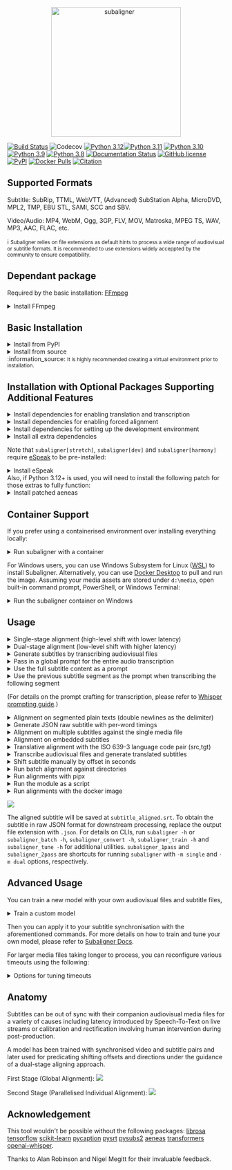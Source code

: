 <div align="center">
  <img src="https://raw.githubusercontent.com/baxtree/subaligner/master/figures/subaligner.png" alt="subaligner" width="300" />
</div>

[![Build Status](https://github.com/baxtree/subaligner/actions/workflows/ci-pipeline.yml/badge.svg?branch=master)](https://github.com/baxtree/subaligner/actions/workflows/ci-pipeline.yml?query=branch%3Amaster) ![Codecov](https://img.shields.io/codecov/c/github/baxtree/subaligner)
[![Python 3.12](https://img.shields.io/badge/python-3.12-blue.svg)](https://www.python.org/downloads/release/python-3120/)[![Python 3.11](https://img.shields.io/badge/python-3.11-blue.svg)](https://www.python.org/downloads/release/python-3110/) [![Python 3.10](https://img.shields.io/badge/python-3.10-blue.svg)](https://www.python.org/downloads/release/python-3100/) [![Python 3.9](https://img.shields.io/badge/python-3.9-blue.svg)](https://www.python.org/downloads/release/python-390/) [![Python 3.8](https://img.shields.io/badge/python-3.8-blue.svg)](https://www.python.org/downloads/release/python-380/)
[![Documentation Status](https://readthedocs.org/projects/subaligner/badge/?version=latest)](https://subaligner.readthedocs.io/en/latest/?badge=latest)
[![GitHub license](https://img.shields.io/github/license/baxtree/subaligner)](https://github.com/baxtree/subaligner/blob/master/LICENSE)
[![PyPI](https://badge.fury.io/py/subaligner.svg)](https://badge.fury.io/py/subaligner)
[![Docker Pulls](https://img.shields.io/docker/pulls/baxtree/subaligner)](https://hub.docker.com/r/baxtree/subaligner)
[![Citation](https://zenodo.org/badge/228440472.svg)](https://doi.org/10.5281/zenodo.5603083)

## Supported Formats
Subtitle: SubRip, TTML, WebVTT, (Advanced) SubStation Alpha, MicroDVD, MPL2, TMP, EBU STL, SAMI, SCC and SBV.

Video/Audio: MP4, WebM, Ogg, 3GP, FLV, MOV, Matroska, MPEG TS, WAV, MP3, AAC, FLAC, etc.

:information_source: <small style="line-height: 1.2;">Subaligner relies on file extensions as default hints to process a wide range of audiovisual or subtitle formats. It is recommended to use extensions widely acceppted by the community to ensure compatibility.</small>

## Dependant package
Required by the basic installation: [FFmpeg](https://www.ffmpeg.org/)
<details>
<summary>Install FFmpeg</summary>
<pre><code>apt-get install ffmpeg</code></pre>
<pre><code>brew install ffmpeg</code></pre>
</details>

## Basic Installation
<details>
<summary>Install from PyPI</summary>
<pre><code>pip install -U pip && pip install -U setuptools wheel</code></pre>
<pre><code>pip install subaligner</code></pre>
</details>
<details>
<summary>Install from source</summary>
<pre><code>git clone git@github.com:baxtree/subaligner.git && cd subaligner</code></pre>
<pre><code>pip install -U pip && pip install -U setuptools</code></pre>
<pre><code>pip install .</code></pre>
</details>
:information_source: <small style="line-height: 1.2;">It is highly recommended creating a virtual environment prior to installation.</small>

## Installation with Optional Packages Supporting Additional Features
<details>
<summary>Install dependencies for enabling translation and transcription</summary>
<pre><code>pip install 'subaligner[llm]'</code></pre>
</details>

<details>
<summary>Install dependencies for enabling forced alignment</summary>
<pre><code>pip install 'setuptools<65.0.0'</code></pre>
<pre><code>pip install 'subaligner[stretch]'</code></pre>
</details>

<details>
<summary>Install dependencies for setting up the development environment</summary>
<pre><code>pip install 'setuptools<65.0.0'</code></pre>
<pre><code>pip install 'subaligner[dev]'</code></pre>
</details>


<details>
<summary>Install all extra dependencies</summary>
<pre><code>pip install 'setuptools<65.0.0'</code></pre>
<pre><code>pip install 'subaligner[harmony]'</code></pre>
</details>

Note that `subaligner[stretch]`, `subaligner[dev]` and `subaligner[harmony]` require [eSpeak](https://espeak.sourceforge.net/) to be pre-installed:
<details>
<summary>Install eSpeak</summary>
<pre><code>apt-get install espeak libespeak1 libespeak-dev espeak-data</code></pre>
<pre><code>brew install espeak</code></pre>
</details>
Also, if Python 3.12+ is used, you will need to install the following patch for those extras to fully function:
<details>
<summary>Install patched aeneas</summary>
<pre><code>pip install git+https://github.com/baxtree/aeneas.git@v1.7.3.1#egg=aeneas</code></pre>
</details>

## Container Support
If you prefer using a containerised environment over installing everything locally:
<details>
<summary>Run subaligner with a container</summary>
<pre><code>docker run -v `pwd`:`pwd` -w `pwd` -it baxtree/subaligner bash</code></pre>
</details>

For Windows users, you can use Windows Subsystem for Linux ([WSL](https://learn.microsoft.com/en-us/windows/wsl/install)) to install Subaligner.
Alternatively, you can use [Docker Desktop](https://docs.docker.com/docker-for-windows/install/) to pull and run the image.
Assuming your media assets are stored under `d:\media`, open built-in command prompt, PowerShell, or Windows Terminal:
<details>
<summary>Run the subaligner container on Windows</summary>
<pre><code>docker pull baxtree/subaligner</code></pre>
<pre><code>docker run -v "/d/media":/media -w "/media" -it baxtree/subaligner bash</code></pre>
</details>

## Usage
<details>
<summary>Single-stage alignment (high-level shift with lower latency)</summary>
<pre><code>subaligner -m single -v video.mp4 -s subtitle.srt</code></pre>
<pre><code>subaligner -m single -v https://example.com/video.mp4 -s https://example.com/subtitle.srt -o subtitle_aligned.srt</code></pre>
</details>

<details>
<summary>Dual-stage alignment (low-level shift with higher latency)</summary>
<pre><code>subaligner -m dual -v video.mp4 -s subtitle.srt</code></pre>
<pre><code>subaligner -m dual -v https://example.com/video.mp4 -s https://example.com/subtitle.srt -o subtitle_aligned.srt</code></pre>
</details>

<details>
<summary>Generate subtitles by transcribing audiovisual files</summary>
<pre><code>subaligner -m transcribe -v video.mp4 -ml eng -mr whisper -mf small -o subtitle_aligned.srt</code></pre>
<pre><code>subaligner -m transcribe -v video.mp4 -ml zho -mr whisper -mf medium -o subtitle_aligned.srt</code></pre>
</details>

<details>
<summary>Pass in a global prompt for the entire audio transcription</summary>
<pre><code>subaligner -m transcribe -v video.mp4 -ml eng -mr whisper -mf turbo -ip "your initial prompt" -o subtitle_aligned.srt</code></pre>
</details>

<details>
<summary>Use the full subtitle content as a prompt</summary>
<pre><code>subaligner -m transcribe -v video.mp4 -s subtitle.srt -ml eng -mr whisper -mf turbo -o subtitle_aligned.srt</code></pre>
</details>

<details>
<summary>Use the previous subtitle segment as the prompt when transcribing the following segment</summary>
<pre><code>subaligner -m transcribe -v video.mp4 -s subtitle.srt --use_prior_prompting -ml eng -mr whisper -mf turbo -o subtitle_aligned.srt</code></pre>
</details>

(For details on the prompt crafting for transcription, please refer to [Whisper prompting guide](https://cookbook.openai.com/examples/whisper_prompting_guide).)

<details>
<summary>Alignment on segmented plain texts (double newlines as the delimiter)</summary>
<pre><code>subaligner -m script -v video.mp4 -s subtitle.txt -o subtitle_aligned.srt</code></pre>
<pre><code>subaligner -m script -v https://example.com/video.mp4 -s https://example.com/subtitle.txt -o subtitle_aligned.srt</code></pre>
</details>

<details>
<summary>Generate JSON raw subtitle with per-word timings</summary>
<pre><code>subaligner -m transcribe -v video.mp4 -ml eng -mr whisper -mf turbo -ip "your initial prompt" --word_time_codes -o raw_subtitle.json</code></pre>
<pre><code>subaligner -m script -v video.mp4 -s subtitle.txt --word_time_codes -o raw_subtitle.json</code></pre>
</details>


<details>
<summary>Alignment on multiple subtitles against the single media file</summary>
<pre><code>subaligner -m script -v video.mp4 -s subtitle_lang_1.txt -s subtitle_lang_2.txt</code></pre>
<pre><code>subaligner -m script -v video.mp4 -s subtitle_lang_1.txt subtitle_lang_2.txt</code></pre>
</details>

<details>
<summary>Alignment on embedded subtitles</summary>
<pre><code>subaligner -m single -v video.mkv -s embedded:stream_index=0 -o subtitle_aligned.srt</code></pre>
<pre><code>subaligner -m dual -v video.mkv -s embedded:stream_index=0 -o subtitle_aligned.srt</code></pre>
</details>

<details>
<summary>Translative alignment with the ISO 639-3 language code pair (src,tgt)</summary>
<pre><code>subaligner --languages</code></pre>
<pre><code>subaligner -m single -v video.mp4 -s subtitle.srt -t src,tgt</code></pre>
<pre><code>subaligner -m dual -v video.mp4 -s subtitle.srt -t src,tgt</code></pre>
<pre><code>subaligner -m script -v video.mp4 -s subtitle.txt -o subtitle_aligned.srt -t src,tgt</code></pre>
<pre><code>subaligner -m dual -v video.mp4 -s subtitle.srt -tr helsinki-nlp -o subtitle_aligned.srt -t src,tgt</code></pre>
<pre><code>subaligner -m dual -v video.mp4 -s subtitle.srt -tr facebook-mbart -tf large -o subtitle_aligned.srt -t src,tgt</code></pre>
<pre><code>subaligner -m dual -v video.mp4 -s subtitle.srt -tr facebook-m2m100 -tf small -o subtitle_aligned.srt -t src,tgt</code></pre>
<pre><code>subaligner -m dual -v video.mp4 -s subtitle.srt -tr whisper -tf small -o subtitle_aligned.srt -t src,eng</code></pre>
</details>

<details>
<summary>Transcribe audiovisual files and generate translated subtitles</summary>
<pre><code>subaligner -m transcribe -v video.mp4 -ml src -mr whisper -mf small -tr helsinki-nlp -o subtitle_aligned.srt -t src,tgt</code></pre>
</details>


<details>
<summary>Shift subtitle manually by offset in seconds</summary>
<pre><code>subaligner -m shift --subtitle_path subtitle.srt -os 5.5</code></pre>
<pre><code>subaligner -m shift --subtitle_path subtitle.srt -os -5.5 -o subtitle_shifted.srt</code></pre>
</details>

<details>
<summary>Run batch alignment against directories</summary>
<pre><code>subaligner_batch -m single -vd videos/ -sd subtitles/ -od aligned_subtitles/</code></pre>
<pre><code>subaligner_batch -m dual -vd videos/ -sd subtitles/ -od aligned_subtitles/</code></pre>
<pre><code>subaligner_batch -m dual -vd videos/ -sd subtitles/ -od aligned_subtitles/ -of ttml</code></pre>
</details>

<details>
<summary>Run alignments with pipx</summary>
<pre><code>pipx run subaligner -m single -v video.mp4 -s subtitle.srt</code></pre>
<pre><code>pipx run subaligner -m dual -v video.mp4 -s subtitle.srt</code></pre>
</details>

<details>
<summary>Run the module as a script</summary>
<pre><code>python -m subaligner -m single -v video.mp4 -s subtitle.srt</code></pre>
<pre><code>python -m subaligner -m dual -v video.mp4 -s subtitle.srt</code></pre>
</details>

<details>
<summary>Run alignments with the docker image</summary>
<pre><code>docker pull baxtree/subaligner</code></pre>
<pre><code>docker run -v `pwd`:`pwd` -w `pwd` -it baxtree/subaligner subaligner -m single -v video.mp4 -s subtitle.srt</code></pre>
<pre><code>docker run -v `pwd`:`pwd` -w `pwd` -it baxtree/subaligner subaligner -m dual -v video.mp4 -s subtitle.srt</code></pre>
<pre><code>docker run -it baxtree/subaligner subaligner -m single -v https://example.com/video.mp4 -s https://example.com/subtitle.srt -o subtitle_aligned.srt</code></pre>
<pre><code>docker run -it baxtree/subaligner subaligner -m dual -v https://example.com/video.mp4 -s https://example.com/subtitle.srt -o subtitle_aligned.srt</code></pre>
</details>

![](figures/screencast.gif)

The aligned subtitle will be saved at `subtitle_aligned.srt`. To obtain the subtitle in raw JSON format for downstream
processing, replace the output file extension with `.json`. For details on CLIs, run `subaligner -h` or `subaligner_batch -h`,
`subaligner_convert -h`, `subaligner_train -h` and `subaligner_tune -h` for additional utilities. `subaligner_1pass` and `subaligner_2pass` are shortcuts for running `subaligner` with `-m single` and `-m dual` options, respectively.

## Advanced Usage
You can train a new model with your own audiovisual files and subtitle files,
<details>
<summary>Train a custom model</summary>
<pre><code>subaligner_train -vd VIDEO_DIRECTORY -sd SUBTITLE_DIRECTORY -tod TRAINING_OUTPUT_DIRECTORY</code></pre>
</details>

Then you can apply it to your subtitle synchronisation with the aforementioned commands. For more details on how to train and tune your own model, please refer to [Subaligner Docs](https://subaligner.readthedocs.io/en/latest/advanced_usage.html).

For larger media files taking longer to process, you can reconfigure various timeouts using the following:
<details>
<summary>Options for tuning timeouts</summary>
<ul>
  <li><code>-mpt</code> [Maximum waiting time in seconds when processing media files]</li>
  <li><code>-sat</code> [Maximum waiting time in seconds when aligning each segment]</li>
  <li><code>-fet</code> [Maximum waiting time in seconds when embedding features for training]</li>
</ul>
</details>

## Anatomy
Subtitles can be out of sync with their companion audiovisual media files for a variety of causes including latency introduced by Speech-To-Text on live streams or calibration and rectification involving human intervention during post-production.

A model has been trained with synchronised video and subtitle pairs and later used for predicating shifting offsets and directions under the guidance of a dual-stage aligning approach. 

First Stage (Global Alignment):
![](figures/1st_stage.png)

Second Stage (Parallelised Individual Alignment):
![](figures/2nd_stage.png)

## Acknowledgement
This tool wouldn't be possible without the following packages:
[librosa](https://librosa.github.io/librosa/)
[tensorflow](https://www.tensorflow.org/)
[scikit-learn](https://scikit-learn.org)
[pycaption](https://pycaption.readthedocs.io)
[pysrt](https://github.com/byroot/pysrt)
[pysubs2](https://github.com/tkarabela/pysubs2)
[aeneas](https://www.readbeyond.it/aeneas/)
[transformers](https://huggingface.co/transformers/)
[openai-whisper](https://github.com/openai/whisper).

Thanks to Alan Robinson and Nigel Megitt for their invaluable feedback.
